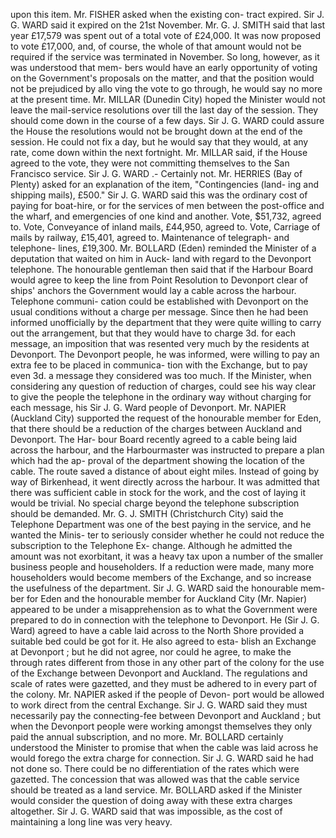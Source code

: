 upon this item. Mr. FISHER asked when the existing con- tract expired. Sir J. G. WARD said it expired on the 21st November. Mr. G. J. SMITH said that last year £17,579 was spent out of a total vote of £24,000. It was now proposed to vote £17,000, and, of course, the whole of that amount would not be required if the service was terminated in November. So long, however, as it was understood that mem- bers would have an early opportunity of voting on the Government's proposals on the matter, and that the position would not be prejudiced by allo ving the vote to go through, he would say no more at the present time. Mr. MILLAR (Dunedin City) hoped the Minister would not leave the mail-service resolutions over till the last day of the session. They should come down in the course of a few days. Sir J. G. WARD could assure the House the resolutions would not be brought down at the end of the session. He could not fix a day, but he would say that they would, at any rate, come down within the next fortnight. Mr. MILLAR said, if the House agreed to the vote, they were not committing themselves to the San Francisco service. Sir J. G. WARD .- Certainly not. Mr. HERRIES (Bay of Plenty) asked for an explanation of the item, "Contingencies (land- ing and shipping mails), £500." Sir J. G. WARD said this was the ordinary cost of paying for boat-hire, or for the services of men between the post-office and the wharf, and emergencies of one kind and another. Vote, $51,732, agreed to. Vote, Conveyance of inland mails, £44,950, agreed to. Vote, Carriage of mails by railway, £15,401, agreed to. Maintenance of telegraph- and telephone- lines, £19,300. Mr. BOLLARD (Eden) reminded the Minister of a deputation that waited on him in Auck- land with regard to the Devonport telephone. The honourable gentleman then said that if the Harbour Board would agree to keep the line from Point Resolution to Devonport clear of ships' anchors the Government would lay a cable across the harbour. Telephone communi- cation could be established with Devonport on the usual conditions without a charge per message. Since then he had been informed unofficially by the department that they were quite willing to carry out the arrangement, but that they would have to charge 3d. for each message, an imposition that was resented very much by the residents at Devonport. The Devonport people, he was informed, were willing to pay an extra fee to be placed in communica- tion with the Exchange, but to pay even 3d. a message they considered was too much. If the Minister, when considering any question of reduction of charges, could see his way clear to give the people the telephone in the ordinary way without charging for each message, his Sir J. G. Ward people of Devonport. Mr. NAPIER (Auckland City) supported the request of the honourable member for Eden, that there should be a reduction of the charges between Auckland and Devonport. The Har- bour Board recently agreed to a cable being laid across the harbour, and the Harbourmaster was instructed to prepare a plan which had the ap- proval of the department showing the location of the cable. The route saved a distance of about eight miles. Instead of going by way of Birkenhead, it went directly across the harbour. It was admitted that there was sufficient cable in stock for the work, and the cost of laying it would be trivial. No special charge beyond the telephone subscription should be demanded. Mr. G. J. SMITH (Christchurch City) said the Telephone Department was one of the best paying in the service, and he wanted the Minis- ter to seriously consider whether he could not reduce the subscription to the Telephone Ex- change. Although he admitted the amount was not exorbitant, it was a heavy tax upon a number of the smaller business people and householders. If a reduction were made, many more householders would become members of the Exchange, and so increase the usefulness of the department. Sir J. G. WARD said the honourable mem- ber for Eden and the honourable member for Auckland City (Mr. Napier) appeared to be under a misapprehension as to what the Government were prepared to do in connection with the telephone to Devonport. He (Sir J. G. Ward) agreed to have a cable laid across to the North Shore provided a suitable bed could be got for it. He also agreed to esta- blish an Exchange at Devonport ; but he did not agree, nor could he agree, to make the through rates different from those in any other part of the colony for the use of the Exchange between Devonport and Auckland. The regulations and scale of rates were gazetted, and they must be adhered to in every part of the colony. Mr. NAPIER asked if the people of Devon- port would be allowed to work direct from the central Exchange. Sir J. G. WARD said they must necessarily pay the connecting-fee between Devonport and Auckland ; but when the Devonport people were working amongst themselves they only paid the annual subscription, and no more. Mr. BOLLARD certainly understood the Minister to promise that when the cable was laid across he would forego the extra charge for connection. Sir J. G. WARD said he had not done so. There could be no differentiation of the rates which were gazetted. The concession that was allowed was that the cable service should be treated as a land service. Mr. BOLLARD asked if the Minister would consider the question of doing away with these extra charges altogether. Sir J. G. WARD said that was impossible, as the cost of maintaining a long line was very heavy. 